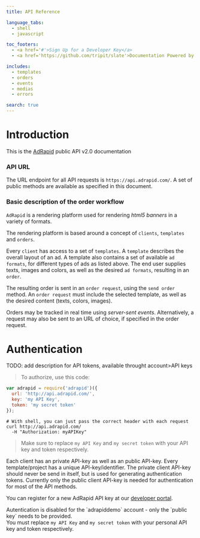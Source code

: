 ```yaml
---
title: API Reference

language_tabs:
  - shell
  - javascript

toc_footers:
  - <a href='#'>Sign Up for a Developer Key</a>
  - <a href='https://github.com/tripit/slate'>Documentation Powered by Slate</a>

includes:
  - templates
  - orders
  - events
  - medias
  - errors

search: true
---
```


# Introduction

This is the [AdRapid](http://www.adrapid.com) public API v2.0 documentation

### API URL
The URL endpoint for all API requests is `https://api.adrapid.com/`. A set of public
methods are available as specified in this document.


### Basic description of the order workflow
`AdRapid` is a rendering platform used for rendering *html5 banners* in a variety of formats.

The rendering platform is based around a concept of `clients`, `templates` and `orders`.

Every `client` has access to a set of `templates`. A `template` describes the
overall layout of an ad. A template also contains a set of available `ad formats`,
for different types of ads as listed above. The end user supplies texts, images and
colors, as well as the desired `ad formats`, resulting in an `order`.

The resulting order is sent in an `order request`, using the `send order` method. An
`order request` must include the selected template, as well as the desired content
(texts, colors, images).

Orders may be tracked in real time using *server-sent events*. Alternatively, a request
may also be sent to an URL of choice, if specified in the order request.


# Authentication

TODO: add description for API tokens, available throught account>API keys


> To authorize, use this code:

```javascript
var adrapid = require('adrapid')({
  url: 'http://api.adrapid.com/',
  key: 'my API Key',
  token: 'my secret token'
});

```

```shell
# With shell, you can just pass the correct header with each request
curl http://api.adrapid.com/
  -H "Authorization: myAPIKey"
```

> Make sure to replace `my API Key` and `my secret token` with your API key and token respectively.

Each client has an private API-key as well as an public API-key. Every template/project has a
unique API-key/identifier. The private client API-key should never be send in itself, but is used
for generating authentication tokens. Currently only the public client API-key is needed for
authentication for most of the API methods.

You can register for a new AdRapid API key at our [developer portal](http://adrapid.com/developers).

<aside class="warning">Autentication is disabled for the `adrapiddemo` account - only the `public key` needs to be provided.</aside>

<aside class="notice">
You must replace <code>my API Key</code> and <code>my secret token</code> with your
personal API key and token respectively.
</aside>

